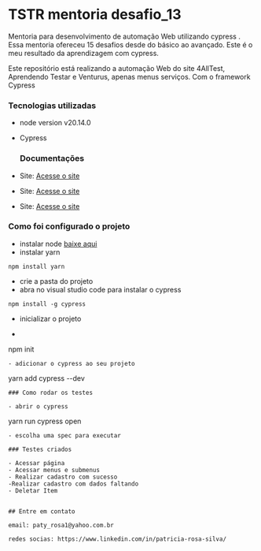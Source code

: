 # TSTR mentoria desafio_13 
Mentoria para desenvolvimento de automação Web utilizando cypress . Essa mentoria ofereceu 15 desafios desde do básico ao avançado.
Este é o meu resultado da aprendizagem com cypress.

Este repositório está realizando a automação Web do site 4AllTest, Aprendendo Testar e Venturus, apenas menus serviços.  Com o framework Cypress 

### Tecnologias utilizadas
- node version v20.14.0
- Cypress
  
  ### Documentações 

- Site: [Acesse o site](https://4alltests.com.br/index)
- Site: [Acesse o site](http://aprendendotestar.com.br/sobre.html)
-  Site: [Acesse o site](https://www.venturus.org.br/)

  ### Como foi configurado o projeto
  - instalar node [baixe aqui](https://nodejs.org/en/download) 
- instalar yarn
``` 
npm install yarn
```
- crie a pasta do projeto
- abra no visual studio code para instalar o cypress
```
npm install -g cypress
```
- inicializar o projeto
- ```
npm init
```
- adicionar o cypress ao seu projeto
```
yarn add cypress --dev
```
### Como rodar os testes 

- abrir o cypress

```
yarn run cypress open
```
- escolha uma spec para executar

### Testes criados

- Acessar página
- Acessar menus e submenus
- Realizar cadastro com sucesso
-Realizar cadastro com dados faltando
- Deletar Item


## Entre em contato 

email: paty_rosa1@yahoo.com.br

redes socias: https://www.linkedin.com/in/patricia-rosa-silva/


